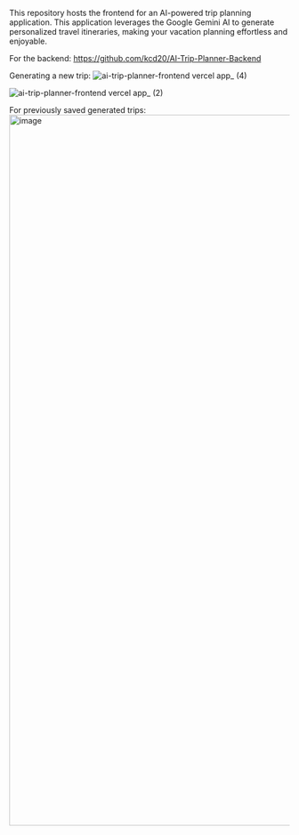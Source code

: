 This repository hosts the frontend for an AI-powered trip planning application. This application leverages the Google Gemini AI to generate personalized travel itineraries, making your vacation planning effortless and enjoyable.

For the backend: https://github.com/kcd20/AI-Trip-Planner-Backend

Generating a new trip:
![ai-trip-planner-frontend vercel app_ (4)](https://github.com/user-attachments/assets/86858acf-4c42-413f-bc73-66551a855e59)

![ai-trip-planner-frontend vercel app_ (2)](https://github.com/user-attachments/assets/d0281bfb-7373-4842-93a8-51ff22f5633b)

For previously saved generated trips:
<img width="1279" alt="image" src="https://github.com/user-attachments/assets/a5ca8f7e-e7bf-421c-b240-9c004cb32759" />
